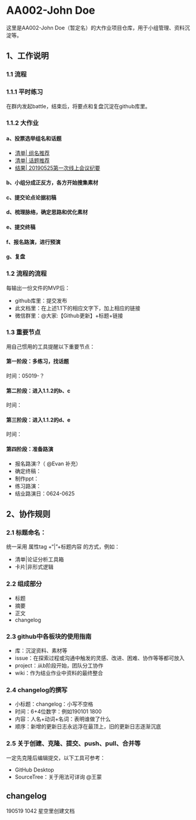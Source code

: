 # AA002-John Doe
这里是AA002-John Doe（暂定名）的大作业项目仓库，用于小组管理、资料沉淀等。

## 1、工作说明

### 1.1 流程
### 1.1.1 平时练习
在群内发起battle，结束后，将要点和复盘沉淀在github库里。
### 1.1.2 大作业
#### a、投票选举组名和话题
- [清单| 组名推荐](https://github.com/ding0521/AA002-John-Doe/issues/2)
- [清单| 话题推荐](https://github.com/ding0521/AA002-John-Doe/issues/3)
- [结果| 20190525第一次线上会议纪要](https://github.com/ding0521/AA002-John-Doe/issues/4)
#### b、小组分成正反方，各方开始搜集素材
#### c、提交论点论据初稿
#### d、梳理脉络，确定思路和优化素材
#### e、提交终稿
#### f、报名路演，进行预演
#### g、复盘

### 1.2 流程的流程
每输出一份文件的MVP后：
- github库里：提交发布
- 此文档里：在上述1.1下的相应文字下，加上相应的链接
- 微信群里：@大家:【Github更新】+标题+链接

### 1.3 重要节点
用自己惯用的工具提醒以下重要节点：
#### 第一阶段：多练习，找话题
时间：05019-？
#### 第二阶段：进入1.1.2的b、c
时间：
#### 第三阶段：进入1.1.2的d、e
时间：
#### 第四阶段：准备路演
- 报名路演:?（ @Evan 补充）
- 确定终稿：
- 制作ppt：
- 练习路演：
- 结业路演日：0624-0625

## 2、协作规则

### 2.1 标题命名：
统一采用 属性tag +“|”+标题内容 的方式，例如：
- 清单|论证分析工具箱
- 卡片|非形式逻辑

### 2.2 组成部分
- 标题
- 摘要
- 正文
- changelog

### 2.3 github中各板块的使用指南
- 库：沉淀资料、素材等
- issue：在探索过程或沟通中触发的灵感、改进、困难、协作等等都可放入
- project：从b阶段开始，团队分工协作
- wiki：作为结业作业中资料的最终整合

### 2.4 changelog的撰写
- 小标题：changelog：小写不空格
- 时间：6+4位数字：例如190101 1800
- 内容：人名+动词+名词：表明谁做了什么
- 顺序：新增的更新日志永远浮在最顶上，旧的更新日志逐渐沉底

### 2.5 关于创建、克隆、提交、push、pull、合并等
一定先克隆后编辑提交，以下工具可参考：
- GitHub Desktop
- SourceTree：关于用法可详询 @王蒙

## changelog
190519 1042 星空里创建文档
